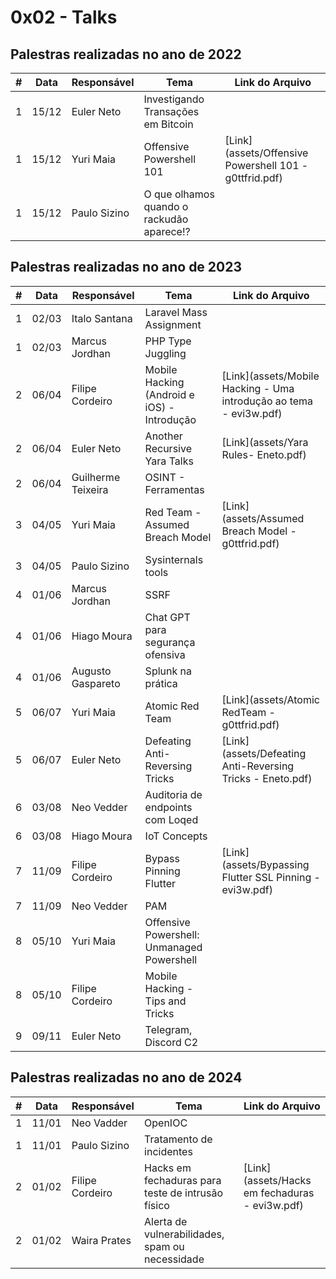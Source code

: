 # 0x02 - Talks


## Palestras realizadas no ano de 2022

| #   | Data  | Responsável          | Tema                                               | Link do Arquivo                                     |
|-----|-------|----------------------|----------------------------------------------------|-----------------------------------------------------|
| 1   | 15/12 | Euler Neto           | Investigando Transações em Bitcoin                 |                                                     |
| 1   | 15/12 | Yuri Maia            | Offensive Powershell 101                           | [Link](assets/Offensive Powershell 101 - g0ttfrid.pdf)                           |
| 1   | 15/12 | Paulo Sizino         | O que olhamos quando o rackudão aparece!?          |                            |


## Palestras realizadas no ano de 2023

| #   | Data  | Responsável          | Tema                                               | Link do Arquivo                                     |
|-----|-------|----------------------|----------------------------------------------------|-----------------------------------------------------|
| 1   | 02/03 | Italo Santana        | Laravel Mass Assignment                            |                            |
| 1   | 02/03 | Marcus Jordhan       | PHP Type Juggling                                  |                            |
| 2   | 06/04 | Filipe Cordeiro      | Mobile Hacking (Android e iOS) - Introdução        | [Link](assets/Mobile Hacking - Uma introdução ao tema - evi3w.pdf)                           |
| 2   | 06/04 | Euler Neto           | Another Recursive Yara Talks                       | [Link](assets/Yara Rules- Eneto.pdf)                           |
| 2   | 06/04 | Guilherme Teixeira   | OSINT - Ferramentas                                |                            |
| 3   | 04/05 | Yuri Maia            | Red Team - Assumed Breach Model                    | [Link](assets/Assumed Breach Model - g0ttfrid.pdf)                           |
| 3   | 04/05 | Paulo Sizino         | Sysinternals tools                                 |                            |
| 4   | 01/06 | Marcus Jordhan       | SSRF                                               |                            |
| 4   | 01/06 | Hiago Moura          | Chat GPT para segurança ofensiva                   |                            |
| 4   | 01/06 | Augusto Gaspareto    | Splunk na prática                                  |                            |
| 5   | 06/07 | Yuri Maia            | Atomic Red Team                                    | [Link](assets/Atomic RedTeam - g0ttfrid.pdf)                           |
| 5   | 06/07 | Euler Neto           | Defeating Anti-Reversing Tricks                    | [Link](assets/Defeating Anti-Reversing Tricks - Eneto.pdf)                           |
| 6   | 03/08 | Neo Vedder           | Auditoria de endpoints com Loqed                   |                            |
| 6   | 03/08 | Hiago Moura          | IoT Concepts                                       |                            |
| 7   | 11/09 | Filipe Cordeiro      | Bypass Pinning Flutter                             | [Link](assets/Bypassing Flutter SSL Pinning - evi3w.pdf)                           |
| 7   | 11/09 | Neo Vedder           | PAM                                                |                            |
| 8   | 05/10 | Yuri Maia            | Offensive Powershell: Unmanaged Powershell         |                           |
| 8   | 05/10 | Filipe Cordeiro      | Mobile Hacking - Tips and Tricks                   |                            |
| 9  | 09/11 | Euler Neto           | Telegram, Discord C2                               |                            |


## Palestras realizadas no ano de 2024

| #   | Data  | Responsável         | Tema                                                | Link do Arquivo                                     |
|-----|-------|---------------------|-----------------------------------------------------|-----------------------------------------------------|
| 1   | 11/01 | Neo Vadder          | OpenIOC                                             |                            |
| 1   | 11/01 | Paulo Sizino        | Tratamento de incidentes                            |                            |
| 2   | 01/02 | Filipe Cordeiro     | Hacks em fechaduras para teste de intrusão físico   | [Link](assets/Hacks em fechaduras - evi3w.pdf)                           |
| 2   | 01/02 | Waira Prates        | Alerta de vulnerabilidades, spam ou necessidade     |                            |
